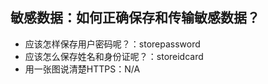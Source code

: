 ## 敏感数据：如何正确保存和传输敏感数据？
- 应该怎样保存用户密码呢？：storepassword
- 应该怎么保存姓名和身份证呢？：storeidcard
- 用一张图说清楚HTTPS：N/A
